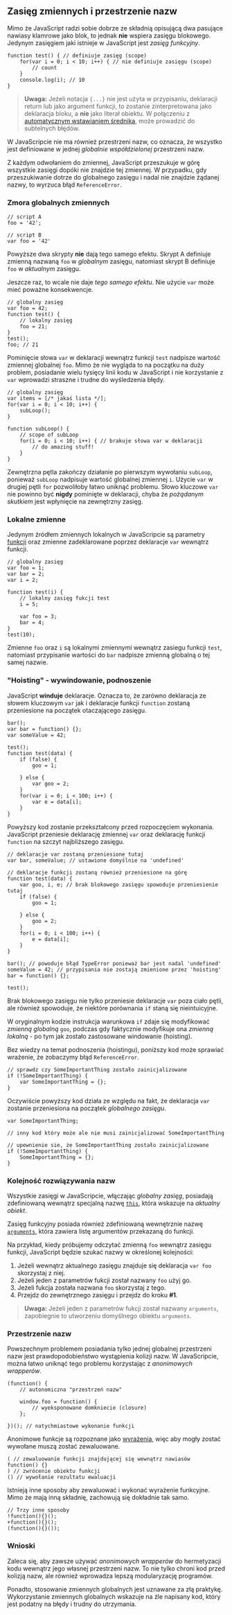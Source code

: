 ## Zasięg zmiennych i przestrzenie nazw

Mimo że JavaScript radzi sobie dobrze ze składnią opisującą dwa pasujące 
nawiasy klamrowe jako blok, to jednak **nie** wspiera zasięgu blokowego. 
Jedynym zasięgiem jaki istnieje w JavaScript jest *zasięg funkcyjny*.

    function test() { // definiuje zasięg (scope)
        for(var i = 0; i < 10; i++) { // nie definiuje zasięgu (scope)
            // count
        }
        console.log(i); // 10
    }

> **Uwaga:** Jeżeli notacja `{...}` nie jest użyta w przypisaniu, deklaracji return
> lub jako argument funkcji, to zostanie zinterpretowana jako deklaracja bloku, 
> a **nie** jako literał obiektu. W połączeniu z [automatycznym wstawianiem średnika](#core.semicolon), 
> może prowadzić do subtelnych błędów.

W JavaScripcie nie ma również przestrzeni nazw, co oznacza, że wszystko jest 
definiowane w jednej *globalnie współdzielonej* przestrzeni nazw. 

Z każdym odwołaniem do zmiennej, JavaScript przeszukuje w górę wszystkie zasięgi 
dopóki nie znajdzie tej zmiennej. W przypadku, gdy przeszukiwanie dotrze do globalnego 
zasięgu i nadal nie znajdzie żądanej nazwy, to wyrzuca błąd `ReferenceError`.

### Zmora globalnych zmiennych

    // script A
    foo = '42';

    // script B
    var foo = '42'

Powyższe dwa skrypty **nie** dają tego samego efektu. Skrypt A definiuje zmienną 
nazwaną `foo` w *globalnym* zasięgu, natomiast skrypt B definiuje `foo` 
w *aktualnym* zasięgu.

Jeszcze raz, to wcale nie daje *tego samego efektu*. Nie użycie `var` może mieć 
poważne konsekwencje.

    // globalny zasięg
    var foo = 42;
    function test() {
        // lokalny zasięg
        foo = 21;
    }
    test();
    foo; // 21

Pominięcie słowa `var` w deklaracji wewnątrz funkcji `test` nadpisze wartość 
zmiennej globalnej `foo`. Mimo że nie wygląda to na początku na duży problem, 
posiadanie wielu tysięcy linii kodu w JavaScript i nie korzystanie z `var` 
wprowadzi straszne i trudne do wyśledzenia błędy.
    
    // globalny zasięg 
    var items = [/* jakaś lista */];
    for(var i = 0; i < 10; i++) {
        subLoop();
    }

    function subLoop() {
        // scope of subLoop
        for(i = 0; i < 10; i++) { // brakuje słowa var w deklaracji
            // do amazing stuff!
        }
    }

Zewnętrzna pętla zakończy działanie po pierwszym wywołaniu `subLoop`, ponieważ 
`subLoop` nadpisuje wartość globalnej zmiennej `i`. Użycie `var` w drugiej pętli 
`for` pozwoliłoby łatwo uniknąć problemu. Słowo kluczowe `var` nie powinno być 
**nigdy** pominięte w deklaracji, chyba że *pożądanym skutkiem* jest wpłynięcie na 
zewnętrzny zasięg.

### Lokalne zmienne

Jedynym źródłem zmiennych lokalnych w JavaScripcie są parametry [funkcji](#function.general) 
oraz zmienne zadeklarowane poprzez deklaracje `var` wewnątrz funkcji.

    // globalny zasięg
    var foo = 1;
    var bar = 2;
    var i = 2;

    function test(i) {
        // lokalny zasięg fukcji test
        i = 5;

        var foo = 3;
        bar = 4;
    }
    test(10);

Zmienne `foo` oraz `i` są lokalnymi zmiennymi wewnątrz zasiegu funkcji `test`, 
natomiast przypisanie wartości do `bar` nadpisze zmienną globalną o tej samej nazwie.
 
### "Hoisting" - wywindowanie, podnoszenie 

JavaScript **winduje** deklaracje. Oznacza to, że zarówno deklaracja ze słowem 
kluczowym `var` jak i deklaracje funkcji `function` zostaną przeniesione na 
początek otaczającego zasięgu.

    bar();
    var bar = function() {};
    var someValue = 42;

    test();
    function test(data) {
        if (false) {
            goo = 1;

        } else {
            var goo = 2;
        }
        for(var i = 0; i < 100; i++) {
            var e = data[i];
        }
    }

Powyższy kod zostanie przekształcony przed rozpoczęciem wykonania. JavaScript 
przeniesie deklarację zmiennej `var` oraz deklarację funkcji `function` na szczyt 
najbliższego zasięgu.

    // deklaracje var zostaną przeniesione tutaj
    var bar, someValue; // ustawione domyślnie na 'undefined'

    // deklaracje funkcji zostaną również przeniesione na górę
    function test(data) {
        var goo, i, e; // brak blokowego zasięgu spowoduje przeniesienie tutaj
        if (false) {
            goo = 1;

        } else {
            goo = 2;
        }
        for(i = 0; i < 100; i++) {
            e = data[i];
        }
    }

    bar(); // powoduje błąd TypeError ponieważ bar jest nadal 'undefined'
    someValue = 42; // przypisania nie zostają zmienione przez 'hoisting'
    bar = function() {};

    test();

Brak blokowego zasięgu nie tylko przeniesie deklaracje `var` poza ciało pętli,
ale również spowoduje, że niektóre porównania `if` staną się nieintuicyjne.

W oryginalnym kodzie instrukcja warunkowa `if` zdaje się modyfikować *zmienną 
globalną* `goo`, podczas gdy faktycznie modyfikuje ona *zmienną lokalną* - po tym 
jak zostało zastosowane windowanie (hoisting).

Bez wiedzy na temat podnoszenia (hoistingu), poniższy kod może sprawiać wrażenie,
że zobaczymy błąd `ReferenceError`.

    // sprawdz czy SomeImportantThing zostało zainicjalizowane
    if (!SomeImportantThing) {
        var SomeImportantThing = {};
    }

Oczywiście powyższy kod działa ze względu na fakt, że deklaracja `var` zostanie 
przeniesiona na początek *globalnego zasięgu*.

    var SomeImportantThing;

    // inny kod który może ale nie musi zainicjalizować SomeImportantThing

    // upewnienie sie, że SomeImportantThing zostało zainicjalizowane
    if (!SomeImportantThing) {
        SomeImportantThing = {};
    }

### Kolejność rozwiązywania nazw

Wszystkie zasięgi w JavaScripcie, włączając *globalny zasięg*, posiadają 
zdefiniowaną wewnątrz specjalną nazwę [`this`](#function.this), która wskazuje 
na *aktualny obiekt*. 

Zasięg funkcyjny posiada również zdefiniowaną wewnętrznie nazwę 
[`arguments`](#function.arguments), która zawiera listę argumentów przekazaną do 
funkcji.

Na przykład, kiedy próbujemy odczytać zmienną `foo` wewnątrz zasięgu funkcji, 
JavaScript będzie szukać nazwy w określonej kolejności:
 1. Jeżeli wewnątrz aktualnego zasięgu znajduje się deklaracja `var foo` skorzystaj z niej.
 2. Jeżeli jeden z parametrów fukcji został nazwany `foo` użyj go.
 3. Jeżeli fukcja została nazwana `foo` skorzystaj z tego.
 4. Przejdz do zewnętrznego zasięgu i przejdz do kroku **#1**.

> **Uwaga:** Jeżeli jeden z parametrów fukcji został nazwany `arguments`, zapobiegnie 
> to utworzeniu domyślnego obiektu `arguments`.

### Przestrzenie nazw

Powszechnym problemem posiadania tylko jednej globalnej przestrzeni nazw jest 
prawdopodobieństwo wystąpienia kolizji nazw. W JavaScripcie, można łatwo uniknąć 
tego problemu korzystając z *anonimowych wrapperów*.

    (function() {
        // autonomiczna "przestrzeń nazw"
        
        window.foo = function() {
            // wyeksponowane domkniecie (closure)
        };

    })(); // natychmiastowe wykonanie funkcji

Anonimowe funkcje są rozpoznane jako [wyrażenia](#function.general), więc 
aby mogły zostać wywołane muszą zostać zewaluowane.

    ( // zewaluowanie funkcji znajdującej się wewnątrz nawiasów
    function() {}
    ) // zwrócenie obiektu funkcji
    () // wywołanie rezultatu ewaluacji

Istnieją inne sposoby aby zewaluować i wykonać wyrażenie funkcyjne. Mimo że 
mają inną składnię, zachowują się dokładnie tak samo.

    // Trzy inne sposoby
    !function(){}();
    +function(){}();
    (function(){}());

### Wnioski

Zaleca się, aby zawsze używać *anonimowych wrapperów* do hermetyzacji kodu wewnątrz 
jego własnej przestrzeni nazw. To nie tylko chroni kod przed kolizją nazw, ale 
również wprowadza lepszą modularyzację programów.

Ponadto, stosowanie zmiennych globalnych jest uznawane za złą praktykę. 
Wykorzystanie zmiennych globalnych wskazuje na źle napisany kod, który 
jest podatny na błędy i trudny do utrzymania.

